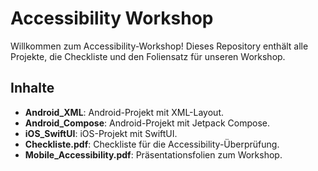 # Accessibility Workshop

Willkommen zum Accessibility-Workshop! Dieses Repository enthält alle Projekte, die Checkliste und den Foliensatz für unseren Workshop.

## Inhalte

- **Android_XML**: Android-Projekt mit XML-Layout.
- **Android_Compose**: Android-Projekt mit Jetpack Compose.
- **iOS_SwiftUI**: iOS-Projekt mit SwiftUI.
- **Checkliste.pdf**: Checkliste für die Accessibility-Überprüfung.
- **Mobile_Accessibility.pdf**: Präsentationsfolien zum Workshop.
